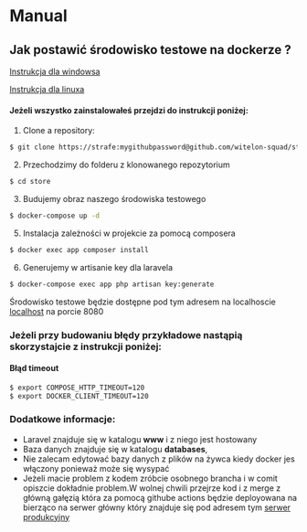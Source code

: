 # Manual
## Jak postawić środowisko testowe na dockerze ?
[Instrukcja dla windowsa](https://docs.docker.com/docker-for-windows/)

[Instrukcja dla linuxa](https://docs.docker.com/compose/install/)

#### Jeżeli wszystko zainstalowałeś  przejdzi do instrukcji poniżej:
1. Clone a repository:
```bash
$ git clone https://strafe:mygithubpassword@github.com/witelon-squad/store
```
2. Przechodzimy do folderu z klonowanego repozytorium 
```bash
$ cd store
```
3. Budujemy obraz naszego środowiska testowego
```bash
$ docker-compose up -d
```
5. Instalacja zależności w projekcie za pomocą composera
```bash
$ docker exec app composer install
```
6.  Generujemy w artisanie key dla laravela
```bash
$ docker-compose exec app php artisan key:generate
```
Środowisko testowe będzie dostępne pod tym adresem na localhoscie [localhost](http://localhost:8080) na porcie 8080

### Jeżeli przy budowaniu błędy przykładowe nastąpią skorzystajcie z instrukcji poniżej:
#### Błąd timeout
```bash
$ export COMPOSE_HTTP_TIMEOUT=120
$ export DOCKER_CLIENT_TIMEOUT=120
```

### Dodatkowe informacje:
- Laravel znajduje się w katalogu <b>www</b> i z niego jest hostowany
- Baza danych znajduje się w katalogu <b>databases</b>,
- Nie zalecam edytować bazy danych z plików na żywca kiedy docker jes włączony ponieważ może się wysypać
- Jeżeli macie problem z kodem zróbcie osobnego brancha i w comit opiszcie dokładnie problem.W wolnej chwili przejrze kod i z merge z główną gałęzią która za pomocą githube actions będzie deployowana na bierząco na serwer główny który znajduje się pod adresem tym [serwer produkcyjny](http://95.111.242.110:8080/) 

